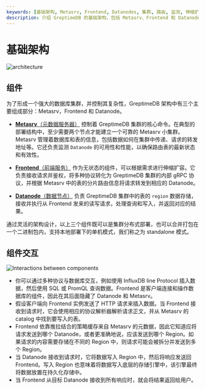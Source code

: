 ```yaml
---
keywords: [基础架构, Metasrv, Frontend, Datanodes, 集群, 路由, 监测, 伸缩扩容, 数据存储, 读写请求]
description: 介绍 GreptimeDB 的基础架构，包括 Metasrv、Frontend 和 Datanodes 三个主要组成部分及其功能。
---
```


# 基础架构

![architecture](/architecture-3.png)

## 组件

为了形成一个强大的数据库集群，并控制其复杂性，GreptimeDB 架构中有三个主要组成部分：Metasrv，Frontend 和 Datanode。

- [**Metasrv**（元数据服务器）](/contributor-guide/metasrv/overview.md) 控制着 GreptimeDB 集群的核心命令。在典型的部署结构中，至少需要两个节点才能建立一个可靠的 Metasrv 小集群。Metasrv 管理着数据库和表的信息，包括数据如何在集群中传递、请求的转发地址等。它还负责监测 `Datanode` 的可用性和性能，以确保路由表的最新状态和有效性。

- [**Frontend**（前端服务）](/contributor-guide/frontend/overview.md) 作为无状态的组件，可以根据需求进行伸缩扩容。它负责接收请求并鉴权，将多种协议转化为 GreptimeDB 集群的内部 gRPC 协议，并根据 Metasrv 中的表的分片路由信息将请求转发到相应的 Datanode。

- [**Datanode**（数据节点）](/contributor-guide/datanode/overview.md) 负责 GreptimeDB 集群中的表的 `region` 数据存储，接收并执行从 Frontend 发来的读写请求，处理查询和写入，并返回对应的结果。

通过灵活的架构设计，以上三个组件既可以是集群分布式部署，也可以合并打包在一个二进制包内，支持本地部署下的单机模式，我们称之为 standalone 模式。

## 组件交互

![Interactions between components](/how-it-works.png)

- 你可以通过多种协议与数据库交互，例如使用 InfluxDB line Protocol 插入数据，然后使用 SQL 或 PromQL 查询数据。Frontend 是客户端连接和操作数据库的组件，因此在其后面隐藏了 Datanode 和 Metasrv。
- 假设客户端向 Frontend 实例发送了 HTTP 请求来插入数据。当 Frontend 接收到请求时，它会使用相应的协议解析器解析请求正文，并从 Metasrv 的 catalog 中找到要写入的表。
- Frontend 依靠推拉结合的策略缓存来自 Metasrv 的元数据，因此它知道应将请求发送到哪个 Datanode，或者更准确地说，应该发送到哪个 Region。如果请求的内容需要存储在不同的 Region 中，则请求可能会被拆分并发送到多个 Region。
- 当 Datanode 接收到请求时，它将数据写入 Region 中，然后将响应发送回 Frontend。写入 Region 也意味着将数据写入底层的存储引擎中，该引擎最终将数据放置在持久化存储中。
- 当 Frontend 从目标 Datanode 接收到所有响应时，就会将结果返回给用户。


